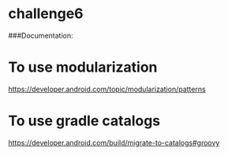 # challenge6

###Documentation:

# To use modularization
https://developer.android.com/topic/modularization/patterns

# To use gradle catalogs
https://developer.android.com/build/migrate-to-catalogs#groovy
